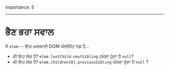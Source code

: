 importance: 5

---

# ਭੈਣ ਭਰਾ ਸਵਾਲ

If `elem` -- ਇੱਕ ਅਸਥਾਈ DOM ਐਲੀਮੈਂਟ ਨੋਡ ਹੈ...

- ਕੀ ਇਹ ਸੱਚ ਹੈ? `elem.lastChild.nextSibling` ਹਮੇਸ਼ਾ ਹੁੰਦਾ ਹੈ `null`?
- ਕੀ ਇਹ ਸੱਚ ਹੈ? `elem.children[0].previousSibling` ਹਮੇਸ਼ਾ ਹੁੰਦਾ ਹੈ `null` ?
